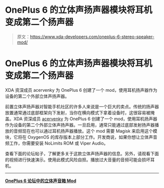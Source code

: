 # OnePlus 6 的立体声扬声器模块将耳机变成第二个扬声器

> 原文：<https://www.xda-developers.com/oneplus-6-stereo-speaker-mod/>

# OnePlus 6 的立体声扬声器模块将耳机变成第二个扬声器

XDA 资深成员 acervenky 为 OnePlus 6 创建了一个 mod，使用耳机扬声器作为设备的第二个外部立体声扬声器。

前置立体声扬声器对智能手机社区的许多人来说是一个巨大的卖点。传统的扬声器放置通常通过底部框架向下发射，当你在横向模式下拿着设备时，这很容易被掩盖。XDA 资深成员 [acervenky](https://forum.xda-developers.com/member.php?u=4561985) 为 OnePlus 6 创建了一个 mod，使用耳机扬声器作为设备的第二个外部立体声扬声器。一旦启用，通常只能通过底部发射扬声器播放的音频现在也可以通过耳机扬声器播放。这个 mod 需要 Magisk 来启用这个模块，它将在 OxygenOS 的库存版本上部分工作。开发商说，如果你想让立体声音频工作，你需要安装 NoLimits ROM 或 Viper Audio。

查看下面的论坛帖子，了解更多关于这款立体声扬声器的信息。另外，请观看下面的视频进行快速演示。使用此模式风险自担。播放过大音量的音频可能会损坏耳机。

* * *

[**OnePlus 6 论坛中的立体声音箱 Mod**](https://forum.xda-developers.com/oneplus-6/themes/magisk-stereo-speaker-mod-oneplus-6-t3814512)